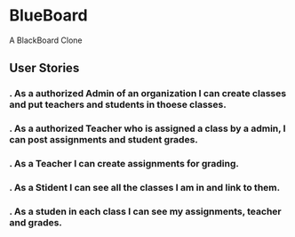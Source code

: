 # BlueBoard
A BlackBoard Clone

## User Stories
### . As a authorized Admin of an organization I can create classes and put teachers and students in thoese classes.
### . As a authorized Teacher who is assigned a class by a admin, I can post assignments and student grades.
### . As a Teacher I can create assignments for grading.
### . As a Stident I can see all the classes I am in and link to them.
### . As a studen in each class I can see my assignments, teacher and grades.
